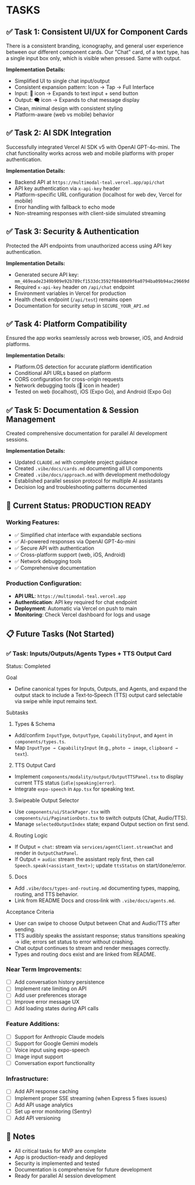 # TASKS

## ✅ Task 1: Consistent UI/UX for Component Cards
<outcome>
There is a consistent branding, iconography, and general user experience between our different component cards. Our "Chat" card, of a text type, has a single input box only, which is visible when pressed. Same with output.

**Implementation Details:**
- Simplified UI to single chat input/output
- Consistent expansion pattern: Icon → Tap → Full Interface
- Input: 💬 icon → Expands to text input + send button
- Output: 🗨️ icon → Expands to chat message display
- Clean, minimal design with consistent styling
- Platform-aware (web vs mobile) behavior
</outcome>

## ✅ Task 2: AI SDK Integration
<outcome>
Successfully integrated Vercel AI SDK v5 with OpenAI GPT-4o-mini. The chat functionality works across web and mobile platforms with proper authentication.

**Implementation Details:**
- Backend API at `https://multimodal-teal.vercel.app/api/chat`
- API key authentication via `x-api-key` header
- Platform-specific URL configuration (localhost for web dev, Vercel for mobile)
- Error handling with fallback to echo mode
- Non-streaming responses with client-side simulated streaming
</outcome>

## ✅ Task 3: Security & Authentication
<outcome>
Protected the API endpoints from unauthorized access using API key authentication.

**Implementation Details:**
- Generated secure API key: `mm_469eade2349b909e92b789cf1533dc3592f08480d9f6a0794ba09b94ac29669d`
- Required `x-api-key` header on `/api/chat` endpoint
- Environment variables in Vercel for production
- Health check endpoint (`/api/test`) remains open
- Documentation for security setup in `SECURE_YOUR_API.md`
</outcome>

## ✅ Task 4: Platform Compatibility
<outcome>
Ensured the app works seamlessly across web browser, iOS, and Android platforms.

**Implementation Details:**
- Platform.OS detection for accurate platform identification
- Conditional API URLs based on platform
- CORS configuration for cross-origin requests
- Network debugging tools (🔧 icon in header)
- Tested on web (localhost), iOS (Expo Go), and Android (Expo Go)
</outcome>

## ✅ Task 5: Documentation & Session Management
<outcome>
Created comprehensive documentation for parallel AI development sessions.

**Implementation Details:**
- Updated `CLAUDE.md` with complete project guidance
- Created `.vibe/docs/cards.md` documenting all UI components
- Created `.vibe/docs/approach.md` with development methodology
- Established parallel session protocol for multiple AI assistants
- Decision log and troubleshooting patterns documented
</outcome>

## 🚀 Current Status: PRODUCTION READY

### Working Features:
- ✅ Simplified chat interface with expandable sections
- ✅ AI-powered responses via OpenAI GPT-4o-mini
- ✅ Secure API with authentication
- ✅ Cross-platform support (web, iOS, Android)
- ✅ Network debugging tools
- ✅ Comprehensive documentation

### Production Configuration:
- **API URL**: `https://multimodal-teal.vercel.app`
- **Authentication**: API key required for chat endpoint
- **Deployment**: Automatic via Vercel on push to main
- **Monitoring**: Check Vercel dashboard for logs and usage

## 📋 Future Tasks (Not Started)

### ✅ Task: Inputs/Outputs/Agents Types + TTS Output Card

Status: Completed

Goal
- Define canonical types for Inputs, Outputs, and Agents, and expand the output stack to include a Text‑to‑Speech (TTS) output card selectable via swipe while input remains text.

Subtasks
1) Types & Schema
- Add/confirm `InputType`, `OutputType`, `CapabilityInput`, and `Agent` in `components/types.ts`.
- Map `InputType → CapabilityInput` (e.g., `photo → image`, `clipboard → text`).
2) TTS Output Card
- Implement `components/modality/output/OutputTTSPanel.tsx` to display current TTS status (`idle|speaking|error`).
- Integrate `expo-speech` in `App.tsx` for speaking text.
3) Swipeable Output Selector
- Use `components/ui/StackPager.tsx` with `components/ui/PaginationDots.tsx` to switch outputs (Chat, Audio/TTS).
- Manage `selectedOutputIndex` state; expand Output section on first send.
4) Routing Logic
- If Output = `chat`: stream via `services/agentClient.streamChat` and render in `OutputChatPanel`.
- If Output = `audio`: stream the assistant reply first, then call `Speech.speak(<assistant_text>)`; update `ttsStatus` on start/done/error.
5) Docs
- Add `.vibe/docs/types-and-routing.md` documenting types, mapping, routing, and TTS behavior.
- Link from README Docs and cross‑link with `.vibe/docs/agents.md`.

Acceptance Criteria
- User can swipe to choose Output between Chat and Audio/TTS after sending.
- TTS audibly speaks the assistant response; status transitions speaking → idle; errors set status to error without crashing.
- Chat output continues to stream and render messages correctly.
- Types and routing docs exist and are linked from README.

### Near Term Improvements:
- [ ] Add conversation history persistence
- [ ] Implement rate limiting on API
- [ ] Add user preferences storage
- [ ] Improve error message UX
- [ ] Add loading states during API calls

### Feature Additions:
- [ ] Support for Anthropic Claude models
- [ ] Support for Google Gemini models
- [ ] Voice input using expo-speech
- [ ] Image input support
- [ ] Conversation export functionality

### Infrastructure:
- [ ] Add API response caching
- [ ] Implement proper SSE streaming (when Express 5 fixes issues)
- [ ] Add API usage analytics
- [ ] Set up error monitoring (Sentry)
- [ ] Add API versioning

## 📝 Notes

- All critical tasks for MVP are complete
- App is production-ready and deployed
- Security is implemented and tested
- Documentation is comprehensive for future development
- Ready for parallel AI session development
